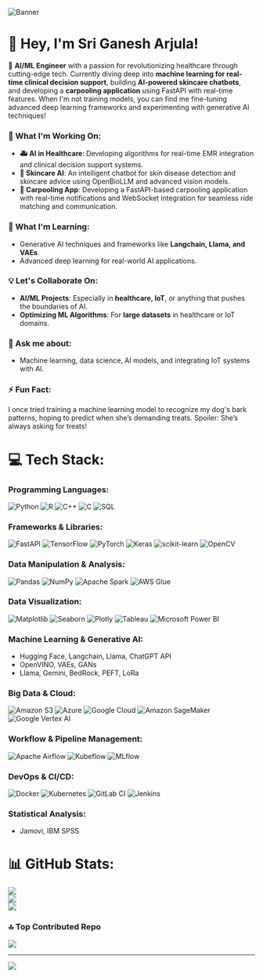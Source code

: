 ![Banner](https://user-images.githubusercontent.com/74038190/225813708-98b745f2-7d22-48cf-9150-083f1b00d6c9.gif)


# 🌟 Hey, I'm Sri Ganesh Arjula! 
🚀 **AI/ML Engineer** with a passion for revolutionizing healthcare through cutting-edge tech. Currently diving deep into **machine learning for real-time clinical decision support**, building **AI-powered skincare chatbots**, and developing a **carpooling application** using FastAPI with real-time features. When I'm not training models, you can find me fine-tuning advanced deep learning frameworks and experimenting with generative AI techniques!

### 🔬 What I'm Working On:
- **🚑 AI in Healthcare**: Developing algorithms for real-time EMR integration and clinical decision support systems.
- **🧴 Skincare AI**: An intelligent chatbot for skin disease detection and skincare advice using OpenBioLLM and advanced vision models.
- **🚗 Carpooling App**: Developing a FastAPI-based carpooling application with real-time notifications and WebSocket integration for seamless ride matching and communication.

### 🧠 What I'm Learning:
- Generative AI techniques and frameworks like **Langchain, Llama, and VAEs**.
- Advanced deep learning for real-world AI applications. 

### 💡 Let's Collaborate On:
- **AI/ML Projects**: Especially in **healthcare, IoT**, or anything that pushes the boundaries of AI.
- **Optimizing ML Algorithms**: For **large datasets** in healthcare or IoT domains.

### 💬 Ask me about:
- Machine learning, data science, AI models, and integrating IoT systems with AI.

### ⚡ Fun Fact:
I once tried training a machine learning model to recognize my dog's bark patterns, hoping to predict when she’s demanding treats. Spoiler: She’s always asking for treats!

 

# 💻 Tech Stack:

### **Programming Languages:**
![Python](https://img.shields.io/badge/python-3670A0?style=for-the-badge&logo=python&logoColor=ffdd54)
![R](https://img.shields.io/badge/r-%23276DC3.svg?style=for-the-badge&logo=r&logoColor=white)
![C++](https://img.shields.io/badge/c++-%2300599C.svg?style=for-the-badge&logo=c%2B%2B&logoColor=white)
![C](https://img.shields.io/badge/c-%2300599C.svg?style=for-the-badge&logo=c&logoColor=white)
![SQL](https://img.shields.io/badge/sql-%2300599C.svg?style=for-the-badge&logo=sql&logoColor=white)

### **Frameworks & Libraries:**
![FastAPI](https://img.shields.io/badge/FastAPI-005571?style=for-the-badge&logo=fastapi)
![TensorFlow](https://img.shields.io/badge/tensorflow-%23FF6F00.svg?style=for-the-badge&logo=tensorflow&logoColor=white)
![PyTorch](https://img.shields.io/badge/PyTorch-EE4C2C?style=for-the-badge&logo=PyTorch&logoColor=white)
![Keras](https://img.shields.io/badge/Keras-D00000?style=for-the-badge&logo=keras&logoColor=white)
![scikit-learn](https://img.shields.io/badge/scikit--learn-F7931E?style=for-the-badge&logo=scikit-learn&logoColor=white)
![OpenCV](https://img.shields.io/badge/opencv-%23white.svg?style=for-the-badge&logo=opencv&logoColor=white)

### **Data Manipulation & Analysis:**
![Pandas](https://img.shields.io/badge/pandas-150458?style=for-the-badge&logo=pandas)
![NumPy](https://img.shields.io/badge/numpy-%23013243.svg?style=for-the-badge&logo=numpy&logoColor=white)
![Apache Spark](https://img.shields.io/badge/Apache%20Spark-E25A1C.svg?style=for-the-badge&logo=apachespark&logoColor=white)
![AWS Glue](https://img.shields.io/badge/aws%20glue-232F3E?style=for-the-badge&logo=amazon-aws&logoColor=white)

### **Data Visualization:**
![Matplotlib](https://img.shields.io/badge/Matplotlib-013243?style=for-the-badge&logo=matplotlib&logoColor=white)
![Seaborn](https://img.shields.io/badge/Seaborn-007ACC?style=for-the-badge&logo=seaborn&logoColor=white)
![Plotly](https://img.shields.io/badge/Plotly-3F4F75?style=for-the-badge&logo=plotly&logoColor=white)
![Tableau](https://img.shields.io/badge/Tableau-E97627?style=for-the-badge&logo=tableau&logoColor=white)
![Microsoft Power BI](https://img.shields.io/badge/Microsoft%20Power%20BI-F2C811?style=for-the-badge&logo=Power%20BI&logoColor=black)

### **Machine Learning & Generative AI:**
- Hugging Face, Langchain, Llama, ChatGPT API
- OpenVINO, VAEs, GANs
- Llama, Gemini, BedRock, PEFT, LoRa

### **Big Data & Cloud:**
![Amazon S3](https://img.shields.io/badge/Amazon%20S3-569A31?style=for-the-badge&logo=amazonaws&logoColor=white)
![Azure](https://img.shields.io/badge/Microsoft%20Azure-0078D4?style=for-the-badge&logo=microsoft-azure&logoColor=white)
![Google Cloud](https://img.shields.io/badge/Google%20Cloud-4285F4?style=for-the-badge&logo=google-cloud&logoColor=white)
![Amazon SageMaker](https://img.shields.io/badge/Amazon%20SageMaker-FF9900?style=for-the-badge&logo=amazonaws&logoColor=white)
![Google Vertex AI](https://img.shields.io/badge/Google%20Vertex%20AI-4285F4?style=for-the-badge&logo=google-cloud&logoColor=white)

### **Workflow & Pipeline Management:**
![Apache Airflow](https://img.shields.io/badge/Apache%20Airflow-017CEE?style=for-the-badge&logo=Apache%20Airflow&logoColor=white)
![Kubeflow](https://img.shields.io/badge/Kubeflow-%23326ce5.svg?style=for-the-badge&logo=kubeflow&logoColor=white)
![MLflow](https://img.shields.io/badge/MLflow-0194E2?style=for-the-badge&logo=mlflow&logoColor=white)

### **DevOps & CI/CD:**
![Docker](https://img.shields.io/badge/docker-%230db7ed.svg?style=for-the-badge&logo=docker&logoColor=white)
![Kubernetes](https://img.shields.io/badge/Kubernetes-326ce5.svg?style=for-the-badge&logo=Kubernetes&logoColor=white)
![GitLab CI](https://img.shields.io/badge/gitlab%20CI-%23181717.svg?style=for-the-badge&logo=gitlab&logoColor=white)
![Jenkins](https://img.shields.io/badge/jenkins-%232C5263.svg?style=for-the-badge&logo=jenkins&logoColor=white)

### **Statistical Analysis:**
- Jamovi, IBM SPSS


# 📊 GitHub Stats:
![](https://github-readme-stats.vercel.app/api?username=sriganesh123&theme=gotham&hide_border=false&include_all_commits=true&count_private=false)<br/>
![](https://github-readme-streak-stats.herokuapp.com/?user=sriganesh123&theme=gotham&hide_border=false)<br/>
![](https://github-readme-stats.vercel.app/api/top-langs/?username=sriganesh123&theme=gotham&hide_border=false&include_all_commits=true&count_private=false&layout=compact)

### 🔝 Top Contributed Repo
![](https://github-contributor-stats.vercel.app/api?username=sriganesh123&limit=5&theme=dark&combine_all_yearly_contributions=true)

---
[![](https://visitcount.itsvg.in/api?id=sriganesh123&icon=0&color=0)](https://visitcount.itsvg.in)

<!-- Proudly created with GPRM ( https://gprm.itsvg.in ) -->
